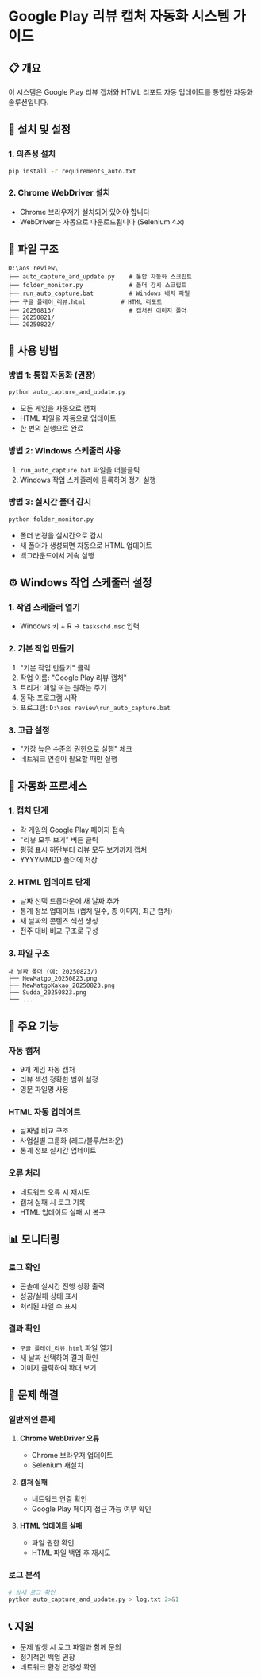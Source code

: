 # Google Play 리뷰 캡처 자동화 시스템 가이드

## 📋 개요
이 시스템은 Google Play 리뷰 캡처와 HTML 리포트 자동 업데이트를 통합한 자동화 솔루션입니다.

## 🚀 설치 및 설정

### 1. 의존성 설치
```bash
pip install -r requirements_auto.txt
```

### 2. Chrome WebDriver 설치
- Chrome 브라우저가 설치되어 있어야 합니다
- WebDriver는 자동으로 다운로드됩니다 (Selenium 4.x)

## 📁 파일 구조
```
D:\aos review\
├── auto_capture_and_update.py    # 통합 자동화 스크립트
├── folder_monitor.py             # 폴더 감시 스크립트
├── run_auto_capture.bat          # Windows 배치 파일
├── 구글 플레이_리뷰.html          # HTML 리포트
├── 20250813/                     # 캡처된 이미지 폴더
├── 20250821/
└── 20250822/
```

## 🔧 사용 방법

### 방법 1: 통합 자동화 (권장)
```bash
python auto_capture_and_update.py
```
- 모든 게임을 자동으로 캡처
- HTML 파일을 자동으로 업데이트
- 한 번의 실행으로 완료

### 방법 2: Windows 스케줄러 사용
1. `run_auto_capture.bat` 파일을 더블클릭
2. Windows 작업 스케줄러에 등록하여 정기 실행

### 방법 3: 실시간 폴더 감시
```bash
python folder_monitor.py
```
- 폴더 변경을 실시간으로 감시
- 새 폴더가 생성되면 자동으로 HTML 업데이트
- 백그라운드에서 계속 실행

## ⚙️ Windows 작업 스케줄러 설정

### 1. 작업 스케줄러 열기
- Windows 키 + R → `taskschd.msc` 입력

### 2. 기본 작업 만들기
1. "기본 작업 만들기" 클릭
2. 작업 이름: "Google Play 리뷰 캡처"
3. 트리거: 매일 또는 원하는 주기
4. 동작: 프로그램 시작
5. 프로그램: `D:\aos review\run_auto_capture.bat`

### 3. 고급 설정
- "가장 높은 수준의 권한으로 실행" 체크
- 네트워크 연결이 필요할 때만 실행

## 🔄 자동화 프로세스

### 1. 캡처 단계
- 각 게임의 Google Play 페이지 접속
- "리뷰 모두 보기" 버튼 클릭
- 평점 표시 하단부터 리뷰 모두 보기까지 캡처
- YYYYMMDD 폴더에 저장

### 2. HTML 업데이트 단계
- 날짜 선택 드롭다운에 새 날짜 추가
- 통계 정보 업데이트 (캡처 일수, 총 이미지, 최근 캡처)
- 새 날짜의 콘텐츠 섹션 생성
- 전주 대비 비교 구조로 구성

### 3. 파일 구조
```
새 날짜 폴더 (예: 20250823/)
├── NewMatgo_20250823.png
├── NewMatgoKakao_20250823.png
├── Sudda_20250823.png
└── ...
```

## 🎯 주요 기능

### 자동 캡처
- 9개 게임 자동 캡처
- 리뷰 섹션 정확한 범위 설정
- 영문 파일명 사용

### HTML 자동 업데이트
- 날짜별 비교 구조
- 사업실별 그룹화 (레드/블루/브라운)
- 통계 정보 실시간 업데이트

### 오류 처리
- 네트워크 오류 시 재시도
- 캡처 실패 시 로그 기록
- HTML 업데이트 실패 시 복구

## 📊 모니터링

### 로그 확인
- 콘솔에 실시간 진행 상황 출력
- 성공/실패 상태 표시
- 처리된 파일 수 표시

### 결과 확인
- `구글 플레이_리뷰.html` 파일 열기
- 새 날짜 선택하여 결과 확인
- 이미지 클릭하여 확대 보기

## 🔧 문제 해결

### 일반적인 문제
1. **Chrome WebDriver 오류**
   - Chrome 브라우저 업데이트
   - Selenium 재설치

2. **캡처 실패**
   - 네트워크 연결 확인
   - Google Play 페이지 접근 가능 여부 확인

3. **HTML 업데이트 실패**
   - 파일 권한 확인
   - HTML 파일 백업 후 재시도

### 로그 분석
```bash
# 상세 로그 확인
python auto_capture_and_update.py > log.txt 2>&1
```

## 📞 지원
- 문제 발생 시 로그 파일과 함께 문의
- 정기적인 백업 권장
- 네트워크 환경 안정성 확인



